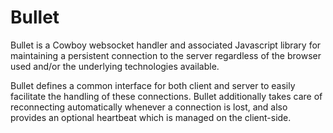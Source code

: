 Bullet
======

Bullet is a Cowboy websocket handler and associated Javascript library 
for maintaining a persistent connection to the server regardless of 
the browser used and/or the underlying technologies available.

Bullet defines a common interface for both client and server to easily
facilitate the handling of these connections. Bullet additionally takes 
care of reconnecting automatically whenever a connection is lost, and 
also provides an optional heartbeat which is managed on the client-side.

